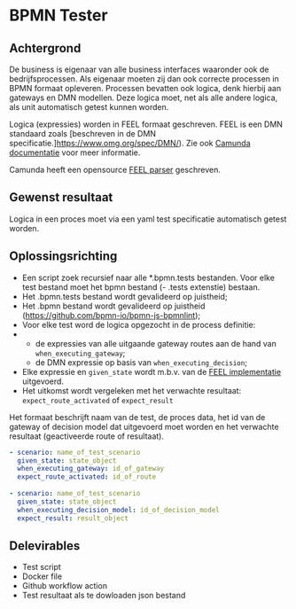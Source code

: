 # BPMN Tester

## Achtergrond

De business is eigenaar van alle business interfaces waaronder ook de bedrijfsprocessen. Als eigenaar moeten zij dan ook correcte processen in BPMN formaat opleveren. Processen bevatten ook logica, denk hierbij aan gateways en DMN modellen. Deze logica moet, net als alle andere logica, als unit automatisch getest kunnen worden.

Logica (expressies) worden in FEEL formaat geschreven. FEEL is een DMN standaard zoals [beschreven in de DMN specificatie.]https://www.omg.org/spec/DMN/). Zie ook [Camunda documentatie](https://docs.camunda.io/docs/reference/feel/what-is-feel/) voor meer informatie.

Camunda heeft een opensource [FEEL parser](https://camunda.github.io/feel-scala/) geschreven.

## Gewenst resultaat

Logica in een proces moet via een yaml test specificatie automatisch getest worden.

## Oplossingsrichting

* Een script zoek recursief naar alle *.bpmn.tests bestanden. Voor elke test bestand moet het bpmn bestand (- .tests extenstie) bestaan.
* Het .bpmn.tests bestand wordt gevalideerd op juistheid;
* Het .bpmn bestand wordt gevalideerd op juistheid (https://github.com/bpmn-io/bpmn-js-bpmnlint);
* Voor elke test word de logica opgezocht in de process definitie:
*   * de expressies van alle uitgaande gateway routes aan de hand van `when_executing_gateway`;
    * de DMN expressie op basis van `when_executing_decision`;
* Elke expressie en `given_state` wordt m.b.v. van de [FEEL implementatie](https://camunda.github.io/feel-scala/) uitgevoerd.
* Het uitkomst wordt vergeleken met het verwachte resultaat: `expect_route_activated` of `expect_result`

Het formaat beschrijft naam van de test, de proces data, het id van de gateway of decision model dat uitgevoerd moet worden en het verwachte resultaat (geactiveerde route of resultaat).

```yaml
- scenario: name_of_test_scenario 
  given_state: state_object    
  when_executing_gateway: id_of_gateway
  expect_route_activated: id_of_route
  
- scenario: name_of_test_scenario 
  given_state: state_object    
  when_executing_decision_model: id_of_decision_model
  expect_result: result_object

```

## Delevirables

* Test script
* Docker file
* Github workflow action
* Test resultaat als te dowloaden json bestand


